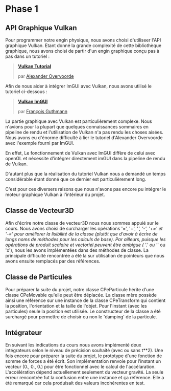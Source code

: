 # Phase 1

## API Graphique Vulkan

 Pour programmer notre engin physique, nous avons choisi d'utiliseer l'API graphique Vulkan. Etant donné la grande complexité de cette bibliothèque graphique, nous avons choisi de partir d'un engin graphique conçu pas à pas dans un tutoriel :

 > **[Vulkan Tutorial](https://vulkan-tutorial.com/)**
 >
 > par [Alexander Overvoorde](https://www.linkedin.com/in/overv/?originalSubdomain=nl)

 Afin de nous aider à intégrer ImGUI avec Vulkan, nous avons utilisé le tutoriel ci-dessous :

 > **[Vulkan ImGUI](https://frguthmann.github.io/posts/vulkan_imgui/)**
 >
 > par [François Guthmann](https://www.linkedin.com/in/frguthmann/?originalSubdomain=fr)

 La partie graphique avec Vulkan est particulièrement complexe. Nous n'avions pour la plupart que quelques connaissances sommaires en pipeline de rendu et l'utilisation de Vulkan n'a pas rendu les choses aisées. Nous avons eu d'énorme difficulté à lier le tutoriel d'Alexander Overvoorde avec l'exemple fourni par ImGUI. 
 
 En effet, Le fonctionnement de Vulkan avec ImGUI diffère de celui avec openGL et nécessite d'intégrer directement imGUI dans la pipeline de rendu de Vulkan.

 D'autant plus que la réalisation du tutoriel Vulkan nous a demandé un temps considérable étant donné que ce dernier est particulièrement long.

 C'est pour ces diversers raisons que nous n'avons pas encore pu intégrer le moteur graphique Vulkan à l'intérieur du projet.

 ## Classe de Vecteur3D

 Afin d'écrire notre classe de vecteur3D nous nous sommes appuié sur le cours.
 Nous avons choisi de surcharger les opérations '=', '+', '*', '-', '+=' et '-=' pour améliorer la lisibilité de la classe (plutôt que d'avoir à écrire de longs noms de méthodes pour les calculs de base).
 Par ailleurs, puisque les opérations de produit scalaire et vectoriel peuvent être ambigue ( '.' ou '*' ou 'x'), nous les avons implémentées dans des méthodes de classe.
 La principale difficulté rencontrée a été la sur utilisation de pointeurs que nous avons ensuite remplacés par des références.

 ## Classe de Particules

 Pour préparer la suite du projet, notre classe CPeParticule hérite d'une classe CPeMovable qu'elle peut être déplacée.
 La classe mère possède ainsi une référence sur une instance de la classe CPeTransform qui contient la position, l'orientation et la taille de l'objet.
 Pour l'instant (avec les particules) seule la position est utilisée.
 Le constructeur de la classe a été surchargé pour permettre de choisir ou non le 'damping' de la particule.

 ## Intégrateur

 En suivant les indications  du cours nous avons implémenté deux intégrateurs selon le niveau de précision souhaité (avec ou sans t**2).
 Une fois encore pour préparer la suite du projet, le prototype d'une fonction de somme de forces a été écrit. Son implémentation renvoie pour l'instant un vecteur (0., 0., 0.) pour être fonctionnel avec le calcul de l'accélaration.
 L'accélération dépend actuellement seulement du vecteur gravité.
 La seule erreur rencontrée fut la confusion entre une instance et ça référence. Elle a été remarqué car cela produisait des valeurs incohérentes en test.